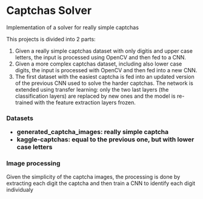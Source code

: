 <h1> Captchas Solver </h1>

Implementation of a solver for really simple captchas


This projects is divided into 2 parts:
1. Given a really simple captchas dataset with only digitis and upper case letters, the input is processed using OpenCV and then fed to a CNN.
2. Given a more complex captchas dataset, including also lower case digits, the input is processed with OpenCV and then fed into a new CNN.
3. The first dataset with the easiest captcha is fed into an updated version of the previous CNN used to solve the harder captchas. The network is extended using transfer learning: only the two last layers (the classification layers) are replaced by new ones and the model is re-trained with the feature extraction layers frozen.

<h3> Datasets

- generated_captcha_images: really simple captcha
- kaggle-captchas: equal to the previous one, but with lower case letters

<h3> Image processing </h3>

Given the simplicity of the captcha images, the processing is done by extracting each digit the captcha and then train a CNN to identify each digit individualy
